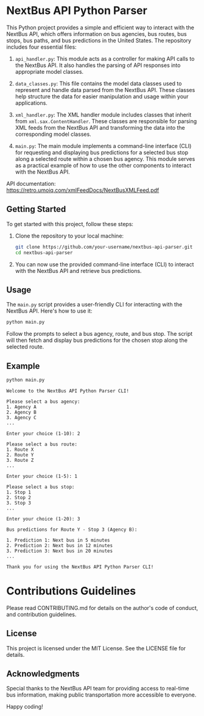 # NextBus API Python Parser

This Python project provides a simple and efficient way to interact with the NextBus API, which offers information on bus agencies, bus routes, bus stops, bus paths, and bus predictions in the United States. The repository includes four essential files:

1. `api_handler.py`: This module acts as a controller for making API calls to the NextBus API. It also handles the parsing of API responses into appropriate model classes.

2. `data_classes.py`: This file contains the model data classes used to represent and handle data parsed from the NextBus API. These classes help structure the data for easier manipulation and usage within your applications.

3. `xml_handler.py`: The XML handler module includes classes that inherit from `xml.sax.ContentHandler`. These classes are responsible for parsing XML feeds from the NextBus API and transforming the data into the corresponding model classes.

4. `main.py`: The main module implements a command-line interface (CLI) for requesting and displaying bus predictions for a selected bus stop along a selected route within a chosen bus agency. This module serves as a practical example of how to use the other components to interact with the NextBus API.

API documentation: https://retro.umoiq.com/xmlFeedDocs/NextBusXMLFeed.pdf

## Getting Started

To get started with this project, follow these steps:

1. Clone the repository to your local machine:

   ```bash
   git clone https://github.com/your-username/nextbus-api-parser.git
   cd nextbus-api-parser
   ```

2. You can now use the provided command-line interface (CLI) to interact with the NextBus API and retrieve bus predictions.

## Usage

The `main.py` script provides a user-friendly CLI for interacting with the NextBus API. Here's how to use it:

```bash
python main.py
```

Follow the prompts to select a bus agency, route, and bus stop. The script will then fetch and display bus predictions for the chosen stop along the selected route.

## Example

```bash
python main.py
```

```
Welcome to the NextBus API Python Parser CLI!

Please select a bus agency:
1. Agency A
2. Agency B
3. Agency C
...

Enter your choice (1-10): 2

Please select a bus route:
1. Route X
2. Route Y
3. Route Z
...

Enter your choice (1-5): 1

Please select a bus stop:
1. Stop 1
2. Stop 2
3. Stop 3
...

Enter your choice (1-20): 3

Bus predictions for Route Y - Stop 3 (Agency B):

1. Prediction 1: Next bus in 5 minutes
2. Prediction 2: Next bus in 12 minutes
3. Prediction 3: Next bus in 20 minutes
...

Thank you for using the NextBus API Python Parser CLI!
```

# Contributions Guidelines

Please read CONTRIBUTING.md for details on the author's code of conduct, and contribution guidelines.

## License

This project is licensed under the MIT License. See the LICENSE file for details.

## Acknowledgments

Special thanks to the NextBus API team for providing access to real-time bus information, making public transportation more accessible to everyone.

Happy coding!
